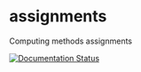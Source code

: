 # assignments
Computing methods assignments

[![Documentation Status](https://readthedocs.org/projects/assignments-cmepda/badge/?version=latest)](https://assignments-cmepda.readthedocs.io/en/latest/?badge=latest)
